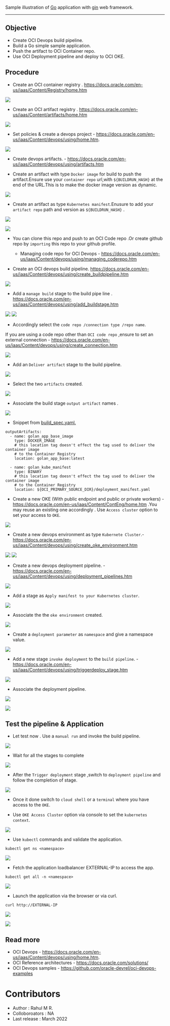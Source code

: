 Sample illustration of [Go](https://go.dev/) application with [gin](https://github.com/gin-gonic/gin#gin-web-framework) web framework.

------------


Objective 
---

- Create OCI Devops build pipeline.
- Build a Go  simple sample application.
- Push the artifact to OCI Container repo.
- Use OCI Deployment pipeline and deploy to OCI OKE.



Procedure
---

- Create an OCI container registry . https://docs.oracle.com/en-us/iaas/Content/Registry/home.htm 

![](images/oci-container-repo.png)


- Create an OCI artifact registry . https://docs.oracle.com/en-us/iaas/Content/artifacts/home.htm 

![](images/oci-artifact-repo.png)

- Set policies & create a devops project - https://docs.oracle.com/en-us/iaas/Content/devops/using/home.htm.


![](images/oci-devops-project.png)


- Create devops artifacts. - https://docs.oracle.com/en-us/iaas/Content/devops/using/artifacts.htm 

- Create an artifact with type `Docker image` for build to push the artifact.Ensure use your `container repo` url,with `${BUILDRUN_HASH}` at the end of the URL.This is to make the docker image version as dynamic.

![](images/oci-devops-artifact-docker.png)



   
- Create an artifact as type `Kubernetes manifest`.Enusure to add your `artifact repo` path and version as `${BUILDRUN_HASH}` .

![](images/oci-artifact-repo-path.png)

![](images/oci-artifact-repo-path-2.png)



- You can clone this repo and push to an OCI Code repo .Or create github repo by `importing` this repo to your github profile.

    - Managing code repo for OCI Devops - https://docs.oracle.com/en-us/iaas/Content/devops/using/managing_coderepo.htm 



- Create an OCI devops build pipeline. https://docs.oracle.com/en-us/iaas/Content/devops/using/create_buildpipeline.htm 

![](images/oci-devops-buidpipeline.png)

- Add a `manage build` stage to the build pipe line . https://docs.oracle.com/en-us/iaas/Content/devops/using/add_buildstage.htm 


![](images/oci-manage-build-1.png)
![](images/oci-manage-build-1-1.png)

- Accordingly select the `code repo /connection type /repo name`.

If you are using a code repo other than `OCI code repo` ,ensure to set an external connection - https://docs.oracle.com/en-us/iaas/Content/devops/using/create_connection.htm 

![](images/oci-manage-build-2.png)


- Add an `Deliver artifact` stage to the build pipeline.

![](images/oci-build-upload-artifact-1.png)

- Select the two `artifacts` created.

![](images/oci-build-upload-artifact-2.png)

- Associate the build stage `output artifact` names .

![](images/oci-build-upload-artifact-3.png)

- Snippet from [build_spec.yaml.](build_spec.yaml)

```
outputArtifacts:
  - name: golan_app_base_image
    type: DOCKER_IMAGE
    # this location tag doesn't effect the tag used to deliver the container image
    # to the Container Registry
    location: golan_app_base:latest

  - name: golan_kube_manifest
    type: BINARY
    # this location tag doesn't effect the tag used to deliver the container image
    # to the Container Registry
    location: ${OCI_PRIMARY_SOURCE_DIR}/deployment_manifest.yaml
```

- Create a new OKE (With public endpoint and public or private workers) - https://docs.oracle.com/en-us/iaas/Content/ContEng/home.htm .You may reuse an existing one accordingly . Use `Access cluster` option to set your access to `OKE`.

![](images/oci-oke.png)


- Create a new devops environment as type `Kubernete Cluster`.-https://docs.oracle.com/en-us/iaas/Content/devops/using/create_oke_environment.htm  


![](images/oci-devops-oke-env.png)
![](images/oci-devops-oke-env-2.png)


- Create a new devops deployment pipeline. - https://docs.oracle.com/en-us/iaas/Content/devops/using/deployment_pipelines.htm 

![](images/oci-devops-deployment.png)

- Add a stage as `Apply manifest to your Kubernetes cluster`.

![](images/oci-deploy-oke-stage.png)

- Associate the the `oke environment` created.

![](images/oci-deploy-oke-stage-2.png)

- Create a `deployment parameter` as `namespace` and give a namespace value.

![](images/oci-deploy-param.png)

- Add a new stage `invoke deployment` to the `build pipeline`. - https://docs.oracle.com/en-us/iaas/Content/devops/using/triggerdeploy_stage.htm


![](images/oci-deploy-trigger-deployment.png)


- Associate the deployment pipeline. 


![](images/oci-deploy-invoke-build.png)


![](images/oci-devops-buildpipeline-all-stages.png)


Test the pipeline & Application
-----


- Let test now . Use a `manual run` and invoke the build pipeline.

![](images/oci-devops-build-manual-run.png)

- Wait for all the stages to complete 

![](images/oci-build-stage-status.png)

- After the `Trigger deployment` stage ,switch to `deployment pipeline` and follow the completion of stage.

![](images/oci-deployment-stage-status.png)

- Once it done switch to `cloud shell` or a `terminal` where you have access to the `OKE`.

- Use `OKE Access Cluster` option via console to set the `kubernetes context`.

![](images/oci-oke-access-cluster.png)

- Use `kubectl` commands and validate the application.

```
kubectl get ns <namespace>
```

![](images/kubectl-get-ns.png)

- Fetch the application loadbalancer EXTERNAL-IP to access the app.

```
kubectl get all -n <namespace>

```

![](images/kubect-get-all.png)

- Launch the application via the browser or via curl.


```
curl http://EXTERNAL-IP
```

![](images/app-curl-view.png)



![](images/app-browser-view.png)




Read more 
----


- OCI Devops - https://docs.oracle.com/en-us/iaas/Content/devops/using/home.htm.
- OCI Reference architectures  -  https://docs.oracle.com/solutions/
- OCI Devops samples - https://github.com/oracle-devrel/oci-devops-examples 



Contributors 
===========

- Author : Rahul M R.
- Colloboroators : NA
- Last release : March 2022












